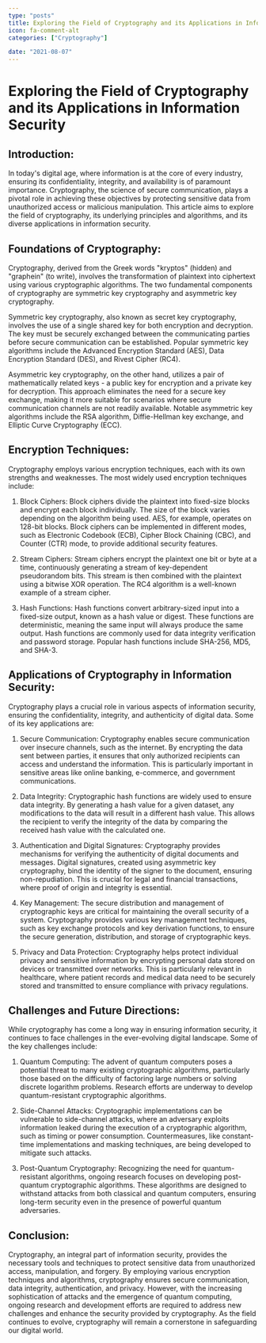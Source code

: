 ```yaml
---
type: "posts"
title: Exploring the Field of Cryptography and its Applications in Information Security
icon: fa-comment-alt
categories: ["Cryptography"]

date: "2021-08-07"
---
```




# Exploring the Field of Cryptography and its Applications in Information Security

## Introduction:

In today's digital age, where information is at the core of every industry, ensuring its confidentiality, integrity, and availability is of paramount importance. Cryptography, the science of secure communication, plays a pivotal role in achieving these objectives by protecting sensitive data from unauthorized access or malicious manipulation. This article aims to explore the field of cryptography, its underlying principles and algorithms, and its diverse applications in information security.

## Foundations of Cryptography:

Cryptography, derived from the Greek words "kryptos" (hidden) and "graphein" (to write), involves the transformation of plaintext into ciphertext using various cryptographic algorithms. The two fundamental components of cryptography are symmetric key cryptography and asymmetric key cryptography.

Symmetric key cryptography, also known as secret key cryptography, involves the use of a single shared key for both encryption and decryption. The key must be securely exchanged between the communicating parties before secure communication can be established. Popular symmetric key algorithms include the Advanced Encryption Standard (AES), Data Encryption Standard (DES), and Rivest Cipher (RC4).

Asymmetric key cryptography, on the other hand, utilizes a pair of mathematically related keys - a public key for encryption and a private key for decryption. This approach eliminates the need for a secure key exchange, making it more suitable for scenarios where secure communication channels are not readily available. Notable asymmetric key algorithms include the RSA algorithm, Diffie-Hellman key exchange, and Elliptic Curve Cryptography (ECC).

## Encryption Techniques:

Cryptography employs various encryption techniques, each with its own strengths and weaknesses. The most widely used encryption techniques include:

1. Block Ciphers: Block ciphers divide the plaintext into fixed-size blocks and encrypt each block individually. The size of the block varies depending on the algorithm being used. AES, for example, operates on 128-bit blocks. Block ciphers can be implemented in different modes, such as Electronic Codebook (ECB), Cipher Block Chaining (CBC), and Counter (CTR) mode, to provide additional security features.

2. Stream Ciphers: Stream ciphers encrypt the plaintext one bit or byte at a time, continuously generating a stream of key-dependent pseudorandom bits. This stream is then combined with the plaintext using a bitwise XOR operation. The RC4 algorithm is a well-known example of a stream cipher.

3. Hash Functions: Hash functions convert arbitrary-sized input into a fixed-size output, known as a hash value or digest. These functions are deterministic, meaning the same input will always produce the same output. Hash functions are commonly used for data integrity verification and password storage. Popular hash functions include SHA-256, MD5, and SHA-3.

## Applications of Cryptography in Information Security:

Cryptography plays a crucial role in various aspects of information security, ensuring the confidentiality, integrity, and authenticity of digital data. Some of its key applications are:

1. Secure Communication: Cryptography enables secure communication over insecure channels, such as the internet. By encrypting the data sent between parties, it ensures that only authorized recipients can access and understand the information. This is particularly important in sensitive areas like online banking, e-commerce, and government communications.

2. Data Integrity: Cryptographic hash functions are widely used to ensure data integrity. By generating a hash value for a given dataset, any modifications to the data will result in a different hash value. This allows the recipient to verify the integrity of the data by comparing the received hash value with the calculated one.

3. Authentication and Digital Signatures: Cryptography provides mechanisms for verifying the authenticity of digital documents and messages. Digital signatures, created using asymmetric key cryptography, bind the identity of the signer to the document, ensuring non-repudiation. This is crucial for legal and financial transactions, where proof of origin and integrity is essential.

4. Key Management: The secure distribution and management of cryptographic keys are critical for maintaining the overall security of a system. Cryptography provides various key management techniques, such as key exchange protocols and key derivation functions, to ensure the secure generation, distribution, and storage of cryptographic keys.

5. Privacy and Data Protection: Cryptography helps protect individual privacy and sensitive information by encrypting personal data stored on devices or transmitted over networks. This is particularly relevant in healthcare, where patient records and medical data need to be securely stored and transmitted to ensure compliance with privacy regulations.

## Challenges and Future Directions:

While cryptography has come a long way in ensuring information security, it continues to face challenges in the ever-evolving digital landscape. Some of the key challenges include:

1. Quantum Computing: The advent of quantum computers poses a potential threat to many existing cryptographic algorithms, particularly those based on the difficulty of factoring large numbers or solving discrete logarithm problems. Research efforts are underway to develop quantum-resistant cryptographic algorithms.

2. Side-Channel Attacks: Cryptographic implementations can be vulnerable to side-channel attacks, where an adversary exploits information leaked during the execution of a cryptographic algorithm, such as timing or power consumption. Countermeasures, like constant-time implementations and masking techniques, are being developed to mitigate such attacks.

3. Post-Quantum Cryptography: Recognizing the need for quantum-resistant algorithms, ongoing research focuses on developing post-quantum cryptographic algorithms. These algorithms are designed to withstand attacks from both classical and quantum computers, ensuring long-term security even in the presence of powerful quantum adversaries.

## Conclusion:

Cryptography, an integral part of information security, provides the necessary tools and techniques to protect sensitive data from unauthorized access, manipulation, and forgery. By employing various encryption techniques and algorithms, cryptography ensures secure communication, data integrity, authentication, and privacy. However, with the increasing sophistication of attacks and the emergence of quantum computing, ongoing research and development efforts are required to address new challenges and enhance the security provided by cryptography. As the field continues to evolve, cryptography will remain a cornerstone in safeguarding our digital world.